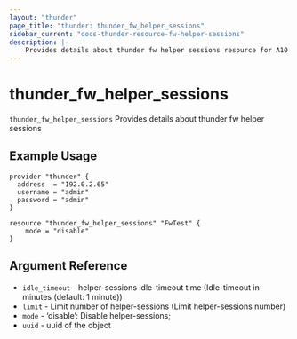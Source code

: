 ```yaml
---
layout: "thunder"
page_title: "thunder: thunder_fw_helper_sessions"
sidebar_current: "docs-thunder-resource-fw-helper-sessions"
description: |-
	Provides details about thunder fw helper sessions resource for A10
---
```


# thunder\_fw\_helper\_sessions

`thunder_fw_helper_sessions` Provides details about thunder fw helper sessions
## Example Usage


```hcl
provider "thunder" {
  address  = "192.0.2.65"
  username = "admin"
  password = "admin"
}

resource "thunder_fw_helper_sessions" "FwTest" {
	mode = "disable"
}
```

## Argument Reference

* `idle_timeout` - helper-sessions idle-timeout time (Idle-timeout in minutes (default: 1 minute))
* `limit` - Limit number of helper-sessions (Limit helper-sessions number)
* `mode` - ‘disable’: Disable helper-sessions;
* `uuid` - uuid of the object

